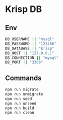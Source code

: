 # Krisp DB

## Env
```sh
DB_USERNAME || "mysql"
DB_PASSWORD || "123456"
DB_DATABASE || "krisp"
DB_HOST || "127.0.0.1"
DB_CONNECTION || "mysql"
DB_PORT || "3306"

```

## Commands
```sh
npm run migrate
npm run unmigrate
npm run seed
npm run unseed
npm run build
npm run clean

```
